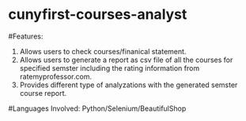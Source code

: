 # cunyfirst-courses-analyst
#Features:
1. Allows users to check courses/finanical statement.
2. Allows users to generate a report as csv file of all the courses for specified semster including the rating information from ratemyprofessor.com.
3. Provides different type of analyzations with the generated semster course report.

#Languages Involved:
Python/Selenium/BeautifulShop
